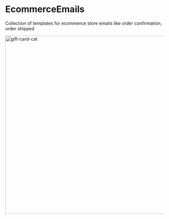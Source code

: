 # EcommerceEmails
Collection of templates for ecommerce store emails like order confirmation, order shipped

<img width="566" alt="gift-card-cat" src="https://github.com/user-attachments/assets/4cb03f37-c8e5-44b0-9741-32b4f21a2266">
